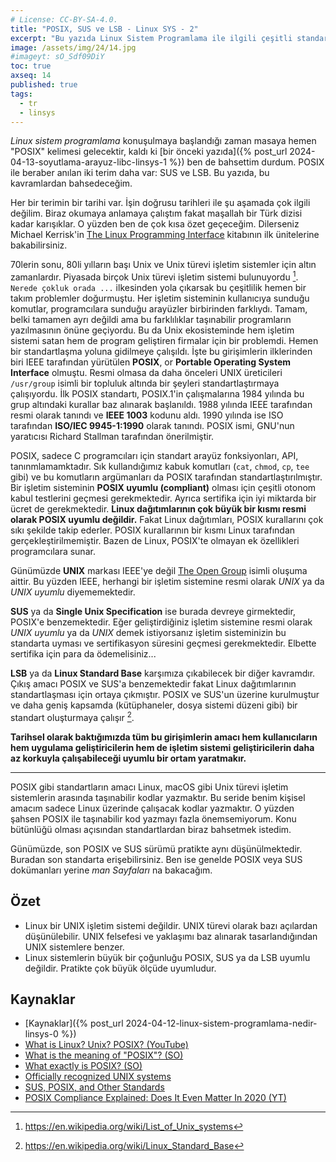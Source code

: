 ```yaml
---
# License: CC-BY-SA-4.0.
title: "POSIX, SUS ve LSB - Linux SYS - 2"
excerpt: "Bu yazıda Linux Sistem Programlama ile ilgili çeşitli standartlara bakıyoruz."
image: /assets/img/24/14.jpg
#imageyt: sO_Sdf09DiY
toc: true
axseq: 14
published: true
tags:
  - tr
  - linsys
---
```


*Linux sistem programlama* konuşulmaya başlandığı zaman masaya hemen "POSIX"
kelimesi gelecektir, kaldı ki
[bir önceki yazıda]({% post_url 2024-04-13-soyutlama-arayuz-libc-linsys-1 %})
ben de bahsettim durdum. POSIX ile beraber anılan iki terim daha var: SUS ve
LSB. Bu yazıda, bu kavramlardan bahsedeceğim.

Her bir terimin bir tarihi var. İşin doğrusu tarihleri ile şu aşamada çok ilgili
değilim. Biraz okumaya anlamaya çalıştım fakat maşallah bir Türk dizisi kadar
karışıklar. O yüzden ben de çok kısa özet geçeceğim. Dilerseniz Michael
Kerrisk'in [The Linux Programming Interface](https://man7.org/tlpi/) kitabının
ilk ünitelerine bakabilirsiniz.

70lerin sonu, 80li yılların başı Unix ve Unix türevi işletim sistemler için
altın zamanlardır. Piyasada birçok Unix türevi işletim sistemi bulunuyordu
[^1f]. `Nerede çokluk orada ...` ilkesinden yola çıkarsak bu çeşitlilik hemen
bir takım problemler doğurmuştu. Her işletim sisteminin kullanıcıya sunduğu
komutlar, programcılara sunduğu arayüzler birbirinden farklıydı. Tamam, belki
tamamen ayrı değildi ama bu farklılıklar taşınabilir programların yazılmasının
önüne geçiyordu. Bu da Unix ekosisteminde hem işletim sistemi satan hem de
program geliştiren firmalar için bir problemdi. Hemen bir standartlaşma yoluna
gidilmeye çalışıldı. İşte bu girişimlerin ilklerinden biri IEEE tarafından
yürütülen **POSIX**, or **Portable Operating System Interface** olmuştu. Resmi
olmasa da daha önceleri UNIX üreticileri `/usr/group` isimli bir topluluk
altında bir şeyleri standartlaştırmaya çalışıyordu. İlk POSIX standartı,
POSIX.1'in çalışmalarına 1984 yılında bu grup altındaki kurallar baz alınarak
başlanıldı. 1988 yılında IEEE tarafından resmi olarak tanındı ve **IEEE 1003**
kodunu aldı. 1990 yılında ise ISO tarafından **ISO/IEC 9945-1:1990** olarak
tanındı. POSIX ismi, GNU'nun yaratıcısı Richard Stallman tarafından
önerilmiştir.

POSIX, sadece C programcıları için standart arayüz fonksiyonları, API,
tanınmlamamktadır. Sık kullandığımız kabuk komutları (`cat`, `chmod`, `cp`,
`tee` gibi) ve bu komutların argümanları da POSIX tarafından
standartlaştırılmıştır. Bir işletim sisteminin **POSIX uyumlu (compliant)**
olması için çeşitli otonom kabul testlerini geçmesi gerekmektedir. Ayrıca
sertifika için iyi miktarda bir ücret de gerekmektedir. **Linux dağıtımlarının
çok büyük bir kısmı resmi olarak POSIX uyumlu değildir.** Fakat Linux
dağıtımları, POSIX kurallarını çok sıkı şekilde takip ederler. POSIX
kurallarının bir kısmı Linux tarafından gerçekleştirilmemiştir. Bazen de Linux,
POSIX'te olmayan ek özellikleri programcılara sunar.

Günümüzde **UNIX** markası IEEE'ye değil [The Open
Group](https://unix.org/trademark.html) isimli oluşuma aittir. Bu yüzden IEEE,
herhangi bir işletim sistemine resmi olarak *UNIX* ya da *UNIX uyumlu*
diyememektedir.

**SUS** ya da **Single Unix Specification** ise burada devreye girmektedir,
POSIX'e benzemektedir. Eğer geliştirdiğiniz işletim sistemine resmi olarak *UNIX
uyumlu* ya da *UNIX* demek istiyorsanız işletim sisteminizin bu standarta uyması
ve sertifikasyon süresini geçmesi gerekmektedir. Elbette sertifika için para da
ödemelisiniz...

**LSB** ya da **Linux Standard Base** karşımıza çıkabilecek bir diğer kavramdır.
Çıkış amacı POSIX ve SUS'a benzemektedir fakat Linux dağıtımlarının
standartlaşması için ortaya çıkmıştır. POSIX ve SUS'un üzerine kurulmuştur ve
daha geniş kapsamda (kütüphaneler, dosya sistemi düzeni gibi) bir standart
oluşturmaya çalışır [^2f].

**Tarihsel olarak baktığımızda tüm bu girişimlerin amacı hem kullanıcıların hem
uygulama geliştiricilerin hem de işletim sistemi geliştiricilerin daha az
korkuyla çalışabileceği uyumlu bir ortam yaratmakır.**

---

POSIX gibi standartların amacı Linux, macOS gibi Unix türevi işletim sistemlerin
arasında taşınabilir kodlar yazmaktır. Bu seride benim kişisel amacım sadece
Linux üzerinde çalışacak kodlar yazmaktır. O yüzden şahsen POSIX ile taşınabilir
kod yazmayı fazla önemsemiyorum. Konu bütünlüğü olması açısından standartlardan
biraz bahsetmek istedim.

Günümüzde, son POSIX ve SUS sürümü pratikte aynı düşünülmektedir. Buradan son
standarta erişebilirsiniz. Ben ise genelde POSIX veya SUS dokümanları yerine
*man Sayfaları* na bakacağım.

## Özet

- Linux bir UNIX işletim sistemi değildir. UNIX türevi olarak bazı açılardan
  düşünülebilir. UNIX felsefesi ve yaklaşımı baz alınarak tasarlandığından UNIX
  sistemlere benzer.
- Linux sistemlerin büyük bir çoğunluğu POSIX, SUS ya da LSB uyumlu değildir.
  Pratikte çok büyük ölçüde uyumludur.

## Kaynaklar

- [Kaynaklar]({% post_url 2024-04-12-linux-sistem-programlama-nedir-linsys-0 %})
- [What is Linux? Unix? POSIX? (YouTube)](https://www.youtube.com/watch?v=hy4OeVCLGZ4)
- [What is the meaning of "POSIX"? (SO)](https://stackoverflow.com/questions/1780599/what-is-the-meaning-of-posix)
- [What exactly is POSIX? (SO)](https://unix.stackexchange.com/q/11983)
- [Officially recognized UNIX systems](https://www.opengroup.org/openbrand/register/)
- [SUS, POSIX, and Other Standards](https://dcjtech.info/topic/sus-posix-and-other-standards/)
- [POSIX Compliance Explained: Does It Even Matter In 2020 (YT)](https://www.youtube.com/watch?v=728Eu5RFoTs)

[^1f]: <https://en.wikipedia.org/wiki/List_of_Unix_systems>
[^2f]: <https://en.wikipedia.org/wiki/Linux_Standard_Base>
